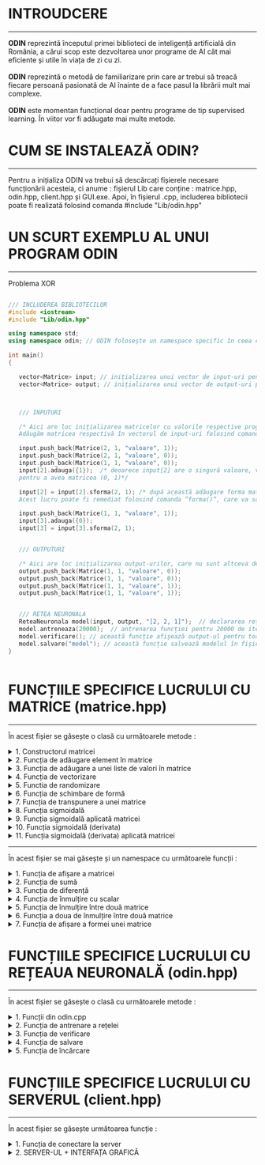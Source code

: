 # INTROUDCERE
---
<b>ODIN</b> reprezintă începutul primei biblioteci de inteligență artificială din România, a cărui scop este dezvoltarea unor programe de AI cât mai eficiente și utile în viața de zi cu zi. <br><br>
<b>ODIN</b> reprezintă o metodă de familiarizare prin care ar trebui să treacă fiecare persoană pasionată de AI înainte de a face pasul la librării mult mai complexe. <br><br>
<b>ODIN</b> este momentan funcțional doar pentru programe de tip supervised learning. În viitor vor fi adăugate mai multe metode.

# CUM SE INSTALEAZĂ ODIN?
---
Pentru a inițializa ODIN va trebui să descărcați fișierele necesare funcționării acesteia, ci anume : fișierul Lib care conține : matrice.hpp, odin.hpp, client.hpp și GUI.exe. 
Apoi, în fișierul .cpp, includerea bibliotecii poate fi realizată folosind comanda #include "Lib/odin.hpp"

# UN SCURT EXEMPLU AL UNUI PROGRAM ODIN
---
Problema XOR
```c++

/// INCLUDEREA BIBLIOTECILOR
#include <iostream>
#include "Lib/odin.hpp"

using namespace std;
using namespace odin; // ODIN folosește un namespace specific în ceea ce privește utilizarea funcțiilor necesare

int main()
{

   vector<Matrice> input; // inițializarea unui vector de input-uri pentru a stoca informațiile necesare training-ului.
   vector<Matrice> output; // inițializarea unui vector de output-uri pentru a stoca informațiile necesare training-ului.



   /// INPUTURI

   /* Aici are loc inițializarea matricelor cu valorile respective programului XOR.
   Adăugăm matricea respectivă în vectorul de input-uri folosind comanda ”push_back()” din biblioteca ”<vector>”. */

   input.push_back(Matrice(2, 1, "valoare", 1));
   input.push_back(Matrice(2, 1, "valoare", 0));
   input.push_back(Matrice(1, 1, "valoare", 0));
   input[2].adauga({1});  /* deoarece input[2] are o singură valoare, va trebui să adăugăm și un 1,
   pentru a avea matricea (0, 1)*/

   input[2] = input[2].sforma(2, 1); /* după această adăugare forma matricei se va schimba într-o matrice de tip coloană.
   Acest lucru poate fi remediat folosind comanda ”forma()”, care va schimba dimensiunea matricei. */

   input.push_back(Matrice(1, 1, "valoare", 1));
   input[3].adauga({0});
   input[3] = input[3].sforma(2, 1);


   /// OUTPUTURI

   /* Aici are loc inițializarea output-urilor, care nu sunt altceva decât 4 valori situate într-o matrice. */
   output.push_back(Matrice(1, 1, "valoare", 0));
   output.push_back(Matrice(1, 1, "valoare", 0));
   output.push_back(Matrice(1, 1, "valoare", 1));
   output.push_back(Matrice(1, 1, "valoare", 1));


   /// RETEA NEURONALA
   ReteaNeuronala model(input, output, "[2, 2, 1]");  // declararea rețelei neuronale în ”model”.
   model.antreneaza(20000);  // antrenarea funcției pentru 20000 de iterații.
   model.verificare(); // această funcție afișează output-ul pentru toate valorile din input.
   model.salvare("model"); // această funcție salvează modelul în fișierul "model.odin".
}



```
# FUNCȚIILE SPECIFICE LUCRULUI CU MATRICE (matrice.hpp)
---

În acest fișier se găsește o clasă cu următoarele metode : 

<details>
   <summary> 1. Constructorul matricei </summary>
    <p>
       
  > Parametri : <br>
  <p>
      <b>numar_linii</b> : numărul de linii a matricei (tip : int)<br>
      <b>numar_coloane</b> : numărul de coloane a matricei (tip : int)<br>
      <b>tip_matrice</b> : tipul matricei, poate lua doar două valori : "valoare" sau "random", pentru valoare va inițializa matricea cu o anumită valoare, pentru random o va   inițializa cu valori random (tip : string) <br>
      <b>valoare</b> : acest parametru stabilește valoarea matricei, în cazul tipului de matrice "valoare" sau intervalul (-valoare, valoare), în cazul numerelor random (tip : double)
</p> 

  > Returnează : construiește matricea

---
       
```c++
Matrice (int numar_linii, int numar_coloane, std::string tip_matrice, double valoare)
{


  /* Aici are loc initializarea seed-ului folosind biblioteca <random>, in defavoarea implementarii functiei rand(),
  din cauza previzibilitatii acesteia */

  random_device rd;
  mt19937 mt(rd());
  uniform_real_distribution<double> dist(-valoare, valoare);

  //Matrice matrice; // initializarea unei matrice care va reprezenta matricea initializata in fisierul .cpp
  bool val = false;
  bool random = false;


  /* Aceste structuri decizionale verifica tipul matricei, transmis ca parametru prin functia principalt */
  if(tip_matrice == "valoare")
      val = true;
  if(tip_matrice == "random")
      random = true;


  for (int h = 0; h < numar_linii; h++)  // parcurgem numarul de linii al matricei
  {
      vector<double> temp;  // initializam un vector temporar care va retine valorile de pe linia "h"
      for (int w = 0; w < numar_coloane; w++)  // parcurgem numarul de coloane
      {
          if(val)  // daca tipul matricei este "valoare" adaugam in vectorul temporar valoarea respectiva
              temp.push_back(valoare);
          else if(random)  // altfel adaugam un numar random in intervalul cunoscut
          {

              temp.push_back((dist(mt)));
          }

      }

      this->valori.push_back(temp);  // adaugam linia curenta in matrice

  }

  this->linii = numar_linii;  // preluam numarul de linii al matricei si il atribuim clasei
  this->coloane = numar_coloane;  // preluam numarul de coloane al matricei si il atribuim clasei



  this->forma[0] = numar_linii;
  this->forma[1] = numar_coloane;


}


```
    
  </p>
   
</details>

<details>
<summary> 2. Funcția de adăugare element în matrice </summary>
   
<p>
   
   > Parametri : <br>
  <p>
   <b>valoare</b> : primește valoarea ce va fi adăugată în matrice (tip : double) <br>
</p> 

  > Returnează : - 
   
```c++

void v_adauga(double valoare)  /* unicul parametru al functiei este de tip double,
reprezentand valoarea ce va fi adaugata in matrice */
{
  Matrice vector_nou(1, this->linii * this->coloane + 1, "valoare", 0);  /* initializarea unei matrice care va stoca informatiile anterioare,
  dar, in plus, va avea si noua valoare adaugata */

  /* initializam matricea cu liniile matricei din fisierul .cpp, de asemenea, numarul de coloane se va
  incrementa cu 1, reprezentand locul pentru valoarea ce va fi adaugata */


  int index = 0;  // initializam un index care va fi pozitia in functie de linii si coloane

  for(int i = 0; i < this->linii; i++)  // parcurgem numarul de linii a matricei
  {
      for(int j = 0; j < this->coloane; j++)  // parcurgem numarul de coloane a matricei
      {
          index = i * this->coloane + j;  // construim index-ul pe baza liniei si coloanei curente
          vector_nou.valori[0][index] = this->valori[i][j];  // atribuim pozitiei curente valorile din matricea de pe pozitiile i si j
      }
  }

  vector_nou.valori[0][this->coloane * this->linii ] = valoare;  // aici adaugam valoarea dorita pe ultima pozitie a matricei

  this->linii = vector_nou.linii;  // setam numarul de linii in functie de numarul de linii ale matricei construite in functie
  this->coloane = vector_nou.coloane;  // setam numarul de coloane in functie de numarul de coloane ale matricei construite in functie
  this->valori = vector_nou.valori;  // preluam valorile din vector si le setam matricei

  this->forma[0] = this->linii;
  this->forma[1] = this->coloane;


}
```
</p>
</details>

<details>
<summary> 3. Funcția de adăugare a unei liste de valori în matrice </summary>
   
<p>
   
   > Parametri : <br>
  <p>
   <b>valoare</b> : primește ca parametru un vector de valori <br>
</p> 

  > Returnează : - 
   
```c++

// Functia ce adauga o lista de valori in matrice
void adauga(vector<double> valoare)
{
  for(int i = 0; i < valoare.size(); i++)
      this->v_adauga(valoare[i]);
}
```
</p>
</details>


<details>
<summary> 4. Funcția de vectorizare </summary>
<p>
   
  > Parametri : - <br>
  > Returnează : returnează matricea de tip coloana

```c++
Matrice vectorizare()  // aceasta functie nu primeste niciun parametru, pur si simplu schimba forma matricei intr-o matrice de tip coloana.
{
  Matrice vector_nou(1, this->linii * this->coloane, "valoare", 0);  // initializarea unei matrice care va stoca informatiile anterioare

  int index = 0;  // initializam un index care va fi pozitia in functie de linii si coloane

  for(int i = 0; i < this->linii; i++)  // parcurgem numarul de linii ale matricei
  {
      for(int j = 0; j < this->coloane; j++)  // parcurgem numarul de coloane ale matricei
      {
          index = i * this->coloane + j;  // construim index-ul pe baza liniei si coloanei curente
          vector_nou.valori[0][index] = this->valori[i][j];  // atribuim noii matrice elementele de pe pozitiile i si j
      }
  }

  this->forma[0] = this->linii;
  this->forma[1] = this->coloane;

  return vector_nou;  // returnam noua matrice de tip coloana
}
```

</p>
</details>

<details>
<summary> 5. Functia de randomizare </summary>
<p>
   
  > Parametri : <br>
  <p>
     <b>input</b> : vectorul de input-uri a căror poziții urmează să fie randomizate (tip : vector<Matrice>) <br>
     <b>output</b> : vectorul de output-uri a căror poziții urmează să fie randomizate (tip : vector<Matrice>) <br>
     <b>numar_inputuri</b> : numărul de elemente supuse randomizării (tip : int) <br>
   </p>

  > Returnează : - 
      
```c++
/* Functia de randomizare are 3 parametri. Primul este reprezentat de vectorul de input-uri,
al doilea de vectorul de output-uri, iar al treilea de numarul de elemente care sunt supuse randomizarii */
void randomizare(vector<Matrice> input, vector<Matrice> output, int numar_inputuri)
{

  /* Aici are loc initializarea seed-ului folosind biblioteca <random>, in defavoarea implementarii functiei rand(),
  din cauza previzibilitatii acesteia */
  random_device rd;
  mt19937 mt(rd());
  uniform_real_distribution<double> dist(0, numar_inputuri);


  for(int i = 0; i < numar_inputuri; i++)  // parcurgem numarul de elemente care vor fi randomizate
  {
      int random = dist(mt);  // retinem in variabila random o valoare random in intervalul [0, numar_inputuri]
      std::swap(input[i], input[random]);  // schimbam valorile de pe pozitia curenta, cu cele de pe pozitia generata random
      std::swap(output[i], output[random]);  // schimbam valorile de pe pozitia curenta, cu cele de pe pozitia generata random

  }
}

```

</p>
</details>

<details>
<summary> 6. Funcția de schimbare de formă </summary>
<p>
   
  > Parametri : <br>
  <p>
   <b>dimensiune1</b> : numărul de linii ale viitoarei matrice (tip : int) <br> 
   <b>dimensiune2</b> : numărul de coloane ale viitoarei matrice (tip : int) <br>
</p> 

  > Returnează : returnează matricea 
   
```c++
Matrice sforma(int dimensiune1, int dimensiune2)
{
  if(dimensiune1 * dimensiune2 == this->coloane * this->linii)  // daca produsul dimensiunilor introduse e egal cu cel al matricei se va realiza conversia.
  {

      Matrice vector_nou(0,0,"valoare",0), vn(dimensiune1, dimensiune2, "valoare", 0);  // initializarea unui nou vector, in care sunt copiate informatiile matricei
      vector_nou = this->vectorizare();  // transformarea matricei intr-o matrice de tip coloana

      int index = 0;  // initializam un index care va fi pozitia in functie de linii si coloane
      for(int i = 0;i < dimensiune1; i++)  // parcurgerea liniilor in functie de dimensiunea introdusa
      {
          for(int j = 0; j < dimensiune2; j++)  // parcurgerea liniilor in functie de dimensiunea introdusa
          {
              vn.valori[i][j] = vector_nou.valori[0][index];  // atribuirea noului vector cu valorile din matricea coloana principala
              index++;
          }
      }

      this->forma[0] = this->linii;
      this->forma[1] = this->coloane;

      return vn;  // returnam matricea

  }
  else  // daca dimensiunile nu sunt corespunzatoare operatia nu poate fi realizata
  {
      std::cout << " > Dimensiunea matricei nu poate fi schimbata deoarece valorile introduse nu corespund cu numarul de linii si coloane ale matricei introduse. \n";
      throw int(6);
  }

}
```

</p>
</details>

<details>
<summary> 7. Funcția de transpunere a unei matrice </summary>
<p>
   
  > Parametri : - <br> 

  > Returnează : returnează matricea transpusă

```c++
/* Aceasta functie calculeaza transpusa matricei, exemplu : pentru o matrice de (3, 1), o va converti in (1, 3) */
Matrice transpusa()
{

  int linii, coloane;
  linii = this->linii;
  coloane = this->coloane;

  Matrice vector_nou(0,0,"valoare",0), vn(coloane, linii, "valoare", 0);  // initializarea unui nou vector, in care sunt copiate informatiile matricei
  vector_nou = this->vectorizare();  // transformarea matricei intr-o matrice de tip coloana

  int index = 0;  // initializam un index care va fi pozitia in functie de linii si coloane
  for(int i = 0;i < coloane; i++)  // parcurgerea liniilor in functie de dimensiunea introdusa
  {
      for(int j = 0; j < linii; j++)  // parcurgerea liniilor in functie de dimensiunea introdusa
      {
          vn.valori[i][j] = vector_nou.valori[0][index];  // atribuirea noului vector cu valorile din matricea coloana principala
          index++;
      }
  }

  this->forma[0] = this->linii;
  this->forma[1] = this->coloane;

  return vn;  // returnam matricea

}



```

</p>
</details>

<details>
<summary> 8. Funcția sigmoidală </summary>
<p>

   > Parametri : <br>
  <p>
   <b>x</b> : primește o valoare căreia îi va aplica funcția sigmoidală (tip : double) <br>
</p> 

  > Returnează : returnează o valoare după aplicarea funcției sigmoidale 

```c++
/* Functia sigmoidala */
double sigmoid(double x)
{
  return 1 / (1 + exp(-x));  // returneaza o valoare dupa aplicarea functiei sigmoidale
}
```

</p>
</details>  
 
 
<details>
<summary> 9. Funcția sigmoidală aplicată matricei </summary>
<p>
   
   
   > Parametri : - <br> 

  > Returnează : returnează matricea

```c++
/* Aceasta metoda aplica functia sigmoidala pentru o matrice */
Matrice sigmoid_matrice()
{
  Matrice matrice(0, 0, "valoare", 0);
  int coloane = this->coloane;  // retine numarul de coloane
  int linii = this->linii;  // retine numarul de linii

  matrice = this->vectorizare();  // vectorizeaza matricea

  for(int i = 0; i < coloane * linii; i++)  // parcurge toate elementele matricei
      matrice.valori[0][i] = sigmoid(matrice.valori[0][i]);  // aplica functia sigmoidala pentru fiecare valoare

  matrice = matrice.forma(linii, coloane);  // schimba forma matricei la cea initiala
  return matrice;  // returneaza matricea
}
```

</p>
</details>  

<details>
<summary> 10. Funcția sigmoidală (derivata) </summary>
<p>
   
   
   > Parametri : <br>
  <p>
   <b>x</b> : primește o valoare căreia îi va aplica funcția sigmoidală (derivata) (tip : double) <br>
</p> 

  > Returnează : returnează o valoare dupa aplicarea funcției sigmoidale 

```c++
/* Derivata functiei sigmoidale */
double d_sigmoid(double x)
{
  return x * (1 - x);  /* o sa returneze valoarea dupa derivarea unei valori folosind functia sigmoidala (Valoarea trebuie sa aiba in componenta functia sigmoidala inainte de a fi aplicata derivata!!) */
}

```

</p>
</details>  


<details>
<summary> 11. Funcția sigmoidală (derivata) aplicată matricei </summary>
<p>
   
   > Parametri : - <br>

  > Returnează : returnează matricea

```c++
// Derivata functiei sigmoidale aplicata matricei
Matrice d_sigmoid_matrice()
{
  Matrice matrice(0, 0, "valoare", 0);
  int coloane = this->coloane;  // retine numarul de coloane
  int linii = this->linii;  // retine numarul de linii

  matrice = this->vectorizare();  // vectorizeaza matricea

  for(int i = 0; i < coloane * linii; i++)  // parcurge toate elementele matricei
      matrice.valori[0][i] = d_sigmoid(matrice.valori[0][i]);  // aplica derivata sigmoidalei pentru fiecare valoare din matrice

  matrice = matrice.forma(linii, coloane);  // schimba forma matricei la cea initiala
  return matrice; // returneaza matricea
}
```

</p>
</details>  

---
În acest fișier se mai găsește și un namespace cu următoarele funcții :

<details>
<summary> 1. Funcția de afișare a matricei </summary>
<p>

> Parametri : <br>
<p>
<b>out : </b> permite folosirea operatorului "<<", urmat de o matrice <br>
<b>matrice : </b> matrice ce urmează să fie afișată (tip : Matrice) <br>
</p>

> Returnează : "afișarea"

```c++

// Acesta este operatorul de afisare, adica putem folosi cout << matrice;
ostream& operator<<(ostream &out, Matrice matrice)
{

  for(int i = 0;i < matrice.linii;i++) // parcurge numarul de linii
  {
      for(int j = 0;j< matrice.coloane;j++) // parcurge numarul de coloane
      {
          out << matrice.valori[i][j] << " "; // afiseaza fiecare element
      }
      out << endl;
  }
  return out;  // returneaza "afisarea"

}

```

</p>
</details>  


<details>
<summary> 2. Funcția de sumă </summary>
<p>

> Parametri : <br>
<p>
<b>matrice1 : </b> prima matrice (tip : Matrice) <br>
<b>matrice2 : </b> a doua matrice (tip : Matrice) <br>
</p>

> Returnează : suma dintre cele două matrice

```c++

// Acesta este operatorul de adunare, face suma intre doua matrice (matrice1 + matrice2)
Matrice operator+(Matrice matrice1, Matrice matrice2)
{
  Matrice rezultat(matrice1.linii, matrice1.coloane, "valoare", 0);  // declararea unei matrice care va stoca noile informatii din adunarea celor doua matrice

  if(!(matrice1.coloane == matrice2.coloane && matrice1.linii == matrice2.linii))  // daca liniile/coloanele primei matrice nu sunt egale cu liniile/coloanele celei de a doua matrice nu se realizeaza operatiunea
  {
      cout << " > Nu se poate realiza suma intre cele doua matrice deoarece nu au aceeasi dimensiune." << endl;
      throw int(2);
  }
  else  // altfel, are loc adunarea
  {
      for(int i = 0; i < matrice1.linii; i++)  // parcurgerea liniilor
          for(int j = 0;j < matrice1.coloane; j++) // parcurgerea coloanelor
              rezultat.valori[i][j] = matrice1.valori[i][j] + matrice2.valori[i][j];  // retine suma elementelor de pe pozitia i si j in noua matrice

      return rezultat;  // returneaza rezultatul
  }
}


```

</p>
</details>  

<details>
<summary> 3. Funcția de diferență </summary>
<p>

> Parametri : <br>
<p>
<b>matrice1 : </b> prima matrice (tip : Matrice) <br>
<b>matrice2 : </b> a doua matrice (tip : Matrice) <br>
</p>

> Returnează : diferența dintre cele două matrice

```c++

// Acesta este operatorul de scadere, face diferenta intre doua matrice (matrice1 + matrice2)
Matrice operator-(Matrice matrice1, Matrice matrice2)
{
  Matrice rezultat(matrice1.linii, matrice1.coloane, "valoare", 0); // declararea unei matrice care va stoca noile informatii din scaderea celor doua matrice
  if(!(matrice1.coloane == matrice2.coloane && matrice1.linii == matrice2.linii)) // daca liniile/coloanele primei matrice nu sunt egale cu liniile/coloanele celei de a doua matrice nu se realizeaza operatiunea
  {
      cout << " > Nu se poate realiza diferenta intre cele doua matrice deoarece nu au aceeasi dimensiune." << endl;
      throw int(3);
  }

  else // altfel, are loc scaderea
  {
      for(int i = 0; i < matrice1.linii; i++)  // parcurgerea liniilor
          for(int j = 0;j < matrice1.coloane; j++)  // parcurgerea coloanelor
              rezultat.valori[i][j] = matrice1.valori[i][j] - matrice2.valori[i][j];  // retine suma elementelor de pe pozitia i si j in noua matrice
      return rezultat;  // returneaza rezultatul
  }
}


```

</p>
</details>  


<details>
<summary> 4. Funcția de înmulțire cu scalar </summary>
<p>

> Parametri : <br>
<p>
<b>valoare_scalar : </b> valoarea cu care vom înmulți fiecare element din matrice (tip : double) <br>
<b>matrice : </b> matrice căruia i se va aplica scalarul (tip : Matrice) <br>
</p>

> Returnează : matricea înmulțită cu valoarea scalarului

```c++

// Acesta este operatorul de inmultire cu scalar, inmulteste fiecare element din matrice cu un numar de tip double
Matrice operator*(double valoare_scalar, Matrice matrice)
{
  Matrice rezultat(matrice.linii, matrice.coloane, "valoare", 0);  // declararea unei matrice care va stoca noile informatii din inmultirea matricei cu scalarul
  for(int i = 0; i < matrice.linii; i++)  // parcurgerea liniilor
      for(int j = 0;j < matrice.coloane; j++)  // parcurgerea coloanelor
          rezultat.valori[i][j] = valoare_scalar * matrice.valori[i][j];  // retine produsul dintre scalar si elementul matricei transmise in noua matrice
  return rezultat;  // returneaza matricea

}

```

</p>
</details>  

<details>
<summary> 5. Funcția de înmulțire între două matrice </summary>
<p>

> Parametri : <br>
<p>
<b>matrice1 : </b> prima matrice (tip : Matrice) <br>
<b>matrice2 : </b> a doua matrice (tip : Matrice) <br>
</p>

> Returnează : produsul dintre cele două matrice

```c++
// Aceasta este operatorul de inmultirea a doua matrice (matrice1 * matrice2) - dot product
Matrice operator*(Matrice matrice1, Matrice matrice2)
{
  Matrice rezultat(matrice1.linii, matrice2.coloane, "valoare", 0); // declararea unei matrice care va stoca noile informatii din inmultirea celor doua matrice

  bool ok = false;

  if(matrice1.coloane == matrice2.linii)  // daca numarul de coloane a primei matrice e egal cu cel de linii a celei de a doua matrice se poate realiza inmultirea
      ok = true;


  if (ok)
  {

      for(int i = 0; i < matrice1.linii; i++)  // parcurgerea liniilor
      {
          int k = 0;
          for(int z = 0; z < matrice1.coloane; z++)  // parcurgerea elementelor pentru a putea realiza dot product-ul
          {
              for(int j = 0;j < matrice2.coloane; j++)  // parcurgerea coloanelor
              {
                  rezultat.valori[i][j] += matrice1.valori[i][z] * matrice2.valori[z][j];  // realizeaza dot product-ul
                  k ++ ;
              }
          }

      }


      return rezultat;  // returneaza produsul dintre cele doua matrice
  }
  else
  {
      std::cout << " > Nu se poate realiza produsul intre cele doua matrice deoarece " << matrice1.coloane << " != " << matrice2.linii << ". \n";
      throw int(4);
  }


}
```

</p>
</details>  



<details>
<summary> 6. Funcția a doua de înmulțire între două matrice </summary>
<p>

> Parametri : <br>
<p>
<b>matrice1 : </b> prima matrice (tip : Matrice) <br>
<b>matrice2 : </b> a doua matrice (tip : Matrice) <br>
</p>

> Returnează : produsul dintre cele două matrice (înmulțirea are loc element cu element)

```c++

// Acesta este operatorul de inmutire a doua matrice (matrice1 % matrice2), imultirea are loc element cu element, este TOTAL diferita fata de (matrice1 * matrice2)
Matrice operator%(Matrice matrice1, Matrice matrice2)
{
  Matrice rezultat(matrice1.linii, matrice2.coloane, "valoare", 0);  // declararea unei matrice care va stoca noile informatii din inmultirea celor doua matrice
  bool ok = false;

  if(matrice1.coloane == matrice2.coloane && matrice1.linii == matrice2.linii)  // daca numarul de coloane a primei matrice e egal cu cel de linii a celei de a doua matrice se poate realiza inmultirea
      ok = true;


  if (ok)
  {
      for(int i = 0; i < matrice1.linii; i++)  // parcurgerea liniilor
      {
          for(int j = 0;j < matrice2.coloane; j++) // parcurgerea coloanelor
          {
              rezultat.valori[i][j] = matrice1.valori[i][j] * matrice2.valori[i][j];  // inmulteste element cu element valorile dintre cele doua matrice si le stocheaza in noua matrice
          }
      }
      return rezultat;  // returneaza produsul dintre cele doua matrice
  }
  else
  {
      cout << " > Nu se poate realiza produsul intre cele doua matrice deoarece nu au aceeasi dimensiune." << endl;
      throw int(5);
  }
}

```

</p>
</details>  

<details>
<summary> 7. Funcția de afișare a formei unei matrice </summary>
<p>

> Parametri : - <br>


> Returnează : forma matricei

```c++

// Acesta este operatorul pentru afisarea formei matricei
ostream& operator<<(ostream &out, int f_vector[])
{
  out << "(" << f_vector[0] << ", " << f_vector[1] << ")";
  return out;
}

```

</p>
</details>  


# FUNCȚIILE SPECIFICE LUCRULUI CU REȚEAUA NEURONALĂ (odin.hpp)
---

În acest fișier se găsește o clasă cu următoarele metode : 

<details>
<summary> 1. Funcții din odin.cpp </summary>
<p>

> Ce reprezintă fiecare funcție din odin.hpp?

```c++

/// Acesta este constructorul retelei. Are 4 parametri : 
/// - input-ul : reprezinta vectorul de input-uri.
/// - output-ul : reprezinta vectorul de output-uri.
/// - structura : structura specifica retelei neuronale.
/// - rata de invatare : POATE FI OMISA (default : 0.8)
ReteaNeuronala model(input, output, "[2, 2, 1]", 0.8);

/// Aceasta este functia de antrenare specifica retelei neuronale. Are 2 parametri : 
/// - numarul de iteratii : de cate ori se va antrena programul.
/// - GUI - acest parametru este de tip bool si reprezinta interfata grafica a structurii. 
model.antreneaza(2000, false);

/// Aceasta este functia de salvare. Are un singur parametru :
/// - numele fisierului : este un string ce reprezinta numele fisierului. Fisierul va fi salvat cu extensia odin.
model.salvare("model");

/// Aceasta este functia de verificare. Are 2 parametri:
/// - numarul de zecimale : acest numar indica cate cifre sunt dupa virgula in momentul verificarii retelei neuronale.
/// - GUI : acest parametru este de tip bool si reprezinta interfata grafica a structurii. 
model.verificare(6, false);

```

</p>
</details>  

<details>
<summary> 2. Funcția de antrenare a rețelei </summary>
<p>
   
  > Parametri : <br>
  <p>
   <b>iterații</b> : numărul de iterații atribuite rețelei (tip : int) <br> 
</p> 

  > Returnează : -
   
```c++
// Aceasta functie este extrem de importanta in aceasta biblioteca deoarece antreneaza sinapsele neuronilor in vederea unor rezultate cat mai bune.
void antreneaza(int iteratii, bool GUI = false)  // primeste un singur parametru, ci anume, numarul de iteratii
{
  string structura_nou = structura;
  if(GUI)
  {
      structura_nou.erase( remove( structura_nou.begin(), structura_nou.end(), ' ' ), structura_nou.end()); // sterge spatiile din string
      system("start Lib/GUI.exe"); // deschide GUI-ul si porneste serverul

      system("cls");
      int i = 10;
      while(i > 0)
      {
          if(i > 1 && i < 20)
              std::cout << "Procesul de antrenare va incepe in " << i << " secunde.";
          else if(i == 1)
              std::cout << "Procesul de antrenare va incepe intr-o secunda.";

          i--;
          sleep(1);
          system("cls");
      }
      std::cout << '\n';


  }

  int n = structura.length(); // retine in variabila n lungimea structurii
  char s[n + 1]; // declararea unui tablou de char in care o sa fie structura
  strcpy(s, structura.c_str());  // copiaza structura in vectorul de char (pentru a putea utiliza functiile specifice vectorului de char, ci nu string-ului.

  char *p = strtok(s, ", [ ]");  // retine primul numar din strctura, pointeaza la acel caracter. Spre exemplu : daca avem [2, 2, 1], va retine in pointerul p : 2

  int structura_int[1000]; // aici este un vector de int, care va retine fiecare numar de neuroni din fiecare hidden layer
  while(p != NULL)
  {
      structura_int[index] = atoi(p);  // converteste pointerul in int si il retine in vectorul specficic
      p = strtok(NULL, ", [ ]");  // pointeaza la urmatorul string
      index++;  // incrementeaza pozitia vectorului
  }


  for(int i = 0; i <= index - 2; i++)
  {
      weights.push_back(Matrice(structura_int[i+1], structura_int[i], "random", 2));  // initalizeaza vectorul de sinapse cu valori random in (-2, 2). Iar dimensiunea este stabilita in functie de numarul de pe poztia i + 1 din strctura si numarul de pe pozitia i
      // aceasta initializare este facuta in felul acesta pentru a putea realiza operatiile specifice matricelor, precum : adunare, scadere, produs, etc...
  }

  for(int i = 0; i <= index - 1; i++)
  {
      biases.push_back(Matrice(structura_int[i + 1], 1, "random", 2));  // initializeaza bias-urile in functie de pozitia de pe i + 1 cu valori in (-2, 2)
  }



  vector<Matrice> hidden_layers;  // declararea unui vector de hidden layers

  for(int z = 0; z < iteratii; z++)  // parcurgem numarul de iteratii transmise ca parametru
  {

      input[z].randomizare(input, output, input.size());  // randomizam input-urile pentru a evita o problema frecvent intalnita in ML, ci anume overfit-ul
      vector<Matrice> errori_hidden_layers; // initializare matrice de erori pentru hidden layers
      for(int i = 0 ; i < input.size(); i++)  // parcurgem lungimea input-urilor
      {
          vector<Matrice> hidden_layers;  // initalizare hidden layers

          hidden_layers.push_back(weights[0] * input[i]);  // adaugarea primului hidden layer in vector


          hidden_layers[0] = hidden_layers[0] + biases[0];  // adaugarea bias-ului in primul hidden layer

          hidden_layers[0].sigmoid_matrice(hidden_layers[0]);  // aplicarea functiei sigmoidale pentru primul hidden layer


          for(int j = 1; j <= index - 2; j++)  // parcurgerea urmatoarelor layere.
          {
              hidden_layers.push_back(weights[j] * hidden_layers[j - 1]);  // adauga in vector rezultatul (calculeaza produsul in functie de sinapsele curente si hidden layer-ul anterior)
              hidden_layers[j] = biases[j] + hidden_layers[j]; // adauga bias-ul hidden layer-ului
              hidden_layers[j].sigmoid_matrice(hidden_layers[j]);  // aplica functia sigmoidala hidden layer-ului de pe pozitia j

          }

          vector<Matrice> erori_hidden_layers;  // declararea vectorului de erori
          for(int j = 0; j <= index - 2; j++)  // parcurgem vectorul pentru a-l putea initializa cu valori nule
          {
              erori_hidden_layers.push_back(Matrice(1, 1, "valoare", 0));
          }

          erori_hidden_layers[index - 2] = output[i] - hidden_layers[index - 2];  // in felul acesta putem calcula eroarea output-ului.
          // Daca facem diferenta intre output-ul pe care il cunoastem si output-ul care a fost prezis de catre program putem calcula eroarea acestuia


          for(int j = index - 2 - 1; j >= 0; j -- )  // parcurgere hidden layers
          {

              weights[j+1] = weights[j+1].transpusa();  // facem transpusa matricei pentru a putea realiza operatiile viitoare

              erori_hidden_layers[j] = weights[j + 1] * erori_hidden_layers[j + 1];  // distribuim erorile pe pozitia j in functie de cele de pe pozitia j+1

              weights[j+1] = weights[j+1].transpusa(); // aducem matricea la forma initiala, aplicand inca o data traspusa



          }


          vector<Matrice> hidden_layers_derivate;
          vector<Matrice> gradienturi;
          vector<Matrice> delta_weights;

          for(int j = 0; j <= index - 2; j++)  // parcurgem vectorii declarati anterior si le atribuim valori nule
          {
              hidden_layers_derivate.push_back(Matrice(1, 1, "valoare", 0));
              gradienturi.push_back(Matrice(1, 1, "valoare", 0));
              delta_weights.push_back(Matrice(1, 1, "valoare", 0));
          }


          for(int j = index - 2 ; j >= 0; j -- )  // parcurgem vectorii
          {
              hidden_layers_derivate[j] = hidden_layers[j];  // retinem hidden layerul de pe pozitia j in noul vector
              hidden_layers_derivate[j].d_sigmoid_matrice(hidden_layers_derivate[j]);  // aplicam derivata functiei sigmoidale hidden layer-ului

              gradienturi[j] = erori_hidden_layers[j] % hidden_layers_derivate[j];  // calculam gradientul in functie de eroare si derivata (inmultim matricele element cu element)
              gradienturi[j] = rata_de_invatare * gradienturi[j];  // aplicam rata de invatare

              biases[j] = biases[j] + gradienturi[j]; // adaugam gradient-urile bias-ului

          }


          for(int j = index - 2; j >= 1; j--)
          {
              hidden_layers[j - 1] = hidden_layers[j-1].transpusa(); // transpusa matricei
              delta_weights[j] = gradienturi[j] * hidden_layers[j - 1];  // calculam delta weights-urile pentru a putea adauga diferenta necesara in vederea imbunatatirii retelei neuronale, acesta valori sunt relativ mici.
              hidden_layers[j - 1] = hidden_layers[j - 1].transpusa();  // revenirea la forma initiala a matricei
          }

          input[i] = input[i].transpusa();  // transpusa input-ului

          delta_weights[0] = gradienturi[0] * input[i];  // calculam delta weights-urile necesare pentru input-uri
          input[i] = input[i].transpusa();  // revenim la forma initiala a input-urilor


          // folosind acest for actualizam sinapsele in functie de delta_weights (pe care le-am calculat la pasii anteriori)
          for(int j = 0; j<=index-2;j++)
          {
              weights[j] = delta_weights[j] + weights[j];
          }

          // daca GUI-ul este true va trimite datele server-ului pentru a le putea prelucra
          if(GUI)
              conectare_server(z, weights, structura_nou, index, hidden_layers);


      }

      cout << "\n";
      cout << z << " / " << iteratii;
      cout << "\n";
  }

  cout << "\n\n";

  // daca a ajuns la final si GUI-ul este true va inchide serverul.
  if(GUI)
  {
      SOCKET out = conectare_server(0, weights, structura_nou, 0, hidden_layers);
      close(out);
      system("taskkill /F /T /IM GUI.exe");
  }

}


```

</p>
</details>

<details>
<summary> 3. Funcția de verificare </summary>
<p>

> Parametri : - <br>

> Returnează : nu returnează nimic, ci doar afișează toate predicțiile în funcție de input-urile antrenate

```c++

// Aceasta functie este asemanatoare cu cea de training, doar ca nu antreneaza nimic, ci doar genereaza valorile in functie de sinapsele antrenate pentru input-urile introduse
void verificare(int zecimale = 6, bool GUI = false)
{
  string structura_nou = structura;
  if(GUI)
  {
      structura_nou.erase( remove( structura_nou.begin(), structura_nou.end(), ' ' ), structura_nou.end()); // sterge spatiile din string
      system("start Lib/GUI.exe"); // deschide GUI-ul si porneste serverul
      system("cls");
      int i = 10;
      while(i > 0)
      {
          if(i > 1 && i < 20)
              std::cout << "Procesul de verificare va incepe in " << i << " secunde.";
          else if(i == 1)
              std::cout << "Procesul de verificare va incepe intr-o secunda.";

          i--;
          sleep(1);
          system("cls");
      }
      std::cout << '\n';
  }

  vector<Matrice> hidden_layers;
  int n = structura.length();
  char s[n + 1];
  strcpy(s, structura.c_str());

  char *p = strtok(s, ", [ ]");


  int index = 0;
  int structura_int[1000];
  while(p != NULL)
  {
      structura_int[index] = atoi(p);
      p = strtok(NULL, ", [ ]");
      index++;
  }


  for(int i = 0; i <= index - 2; i++)
  {
      hidden_layers.push_back(Matrice(1, 1, "valoare", 0));
  }

  if(GUI)
  {
      bool ok = true;
      HANDLE handle = CreateThread(NULL, 0, thread2, NULL, 0, NULL);  // incepe cel de-al doilea thread pentru a putea scrie comenzi in loop.
      while(thread2_start)  // cat timp thread-ul este pornit...
      {

          for(int i = 0 ; i < input.size(); i++)
          {
              hidden_layers[0] = weights[0] * input[i];
              hidden_layers[0] = hidden_layers[0] + biases[0];
              hidden_layers[0].sigmoid_matrice(hidden_layers[0]);


              for(int j = 1; j <= index - 2; j++)
              {
                  hidden_layers[j] = weights[j] * hidden_layers[j - 1];
                  hidden_layers[j] = hidden_layers[j] + biases[j];
                  hidden_layers[j].sigmoid_matrice(hidden_layers[j]);

              }

              // daca GUI-ul este true atunci se conecteaza la server si trimite datele
              if(GUI)
                  conectare_server(i, weights, structura_nou, index, hidden_layers);

              if(ok)
              {
                  cout << std::fixed << std::setprecision(zecimale) << (hidden_layers[index-2]) << "\n";

                  if(i == input.size() - 1)
                      std::cout << "\n > Pentru a inchide vizualizarea scrie 'stop' \n\n";
              }

          }
          ok = false;

      }
  }
  else
  {
      for(int i = 0 ; i < input.size(); i++)
      {
          hidden_layers[0] = weights[0] * input[i];
          hidden_layers[0] = hidden_layers[0] + biases[0];
          hidden_layers[0].sigmoid_matrice(hidden_layers[0]);


          for(int j = 1; j <= index - 2; j++)
          {
              hidden_layers[j] = weights[j] * hidden_layers[j - 1];
              hidden_layers[j] = hidden_layers[j] + biases[j];
              hidden_layers[j].sigmoid_matrice(hidden_layers[j]);

          }

          if(GUI)
              conectare_server(i, weights, structura_nou, index, hidden_layers);

          cout << std::fixed << std::setprecision(zecimale) << (hidden_layers[index-2]) << "\n";

      }
  }

  // daca a ajuns la final si GUI-ul este true va inchide serverul.
  if(GUI)
  {
      SOCKET out = conectare_server(0, weights, structura_nou, 0, hidden_layers);
      close(out);
      system("taskkill /F /T /IM GUI.exe");
  }

}

```

</p>
</details>  

<details>
<summary> 4. Funcția de salvare </summary>
<p>

> Parametri : <br>
<p>
<b>fisier</b> : numele fișierului în care vor fi stocate informațiile (tip : char[]) <br>
</p>

> Returnează : -

```c++

// Aceasta este functia care salveaza datele referitoare la training
void salvare(char fisier[])
{

  char fis[1000];  // un vector de char care stocheaza informatii referitoare la fisierul in care vor fi datele
  strcpy(fis, fisier);  // copiaza numele fisierului in vectorul fis
  char extensie[] = {".odin"};  // creeaza extensia bazei de date
  strcat(fis, extensie); // adauga extensia fisierului

  ofstream o(fis);  // declara fisierul de iesire

  o << index;  // scrie in fisierul de iesire indexul
  o << endl;

  for(int i = 0; i <= index - 2; i++)
  {
      o << weights[i].linii << " " << weights[i].coloane << endl;  // scrie numarul de linii si coloane a tuturor sinapselor
  }
  for(int i = 0; i <= index - 2; i++)
  {
      o << biases[i].linii << " " << biases[i].coloane << endl;  // scrie numarul de linii si coloane a tuturor bias-urilor
  }

  o << endl;


  for(int z = 0; z <= index - 2; z++)  // parcurge toate sinapsele
  {
      for(int i = 0;i < weights[z].linii;i++)  // parcurge liniile pentru sinapsa la pozitia z
      {
          for(int j = 0;j< weights[z].coloane;j++) // parcurge coloanele pentru sinapsa la pozitia z
          {
              o << weights[z].valori[i][j] << " ";  // scrie valorile sinapselor in fisier
          }
          o << endl;
      }
      o << endl;
  }

  o << endl;

  for(int z = 0; z <= index - 2; z++)  // parcurge toate bias-urile
  {
      for(int i = 0;i < biases[z].linii;i++) // parcurge liniile pentru bias-ul la pozitia z
      {
          for(int j = 0;j< biases[z].coloane;j++)  // parcurge coloanele pentru bias-ul la pozitia z
          {
              o << biases[z].valori[i][j] << " ";  // scrie valorile bias-urilor
          }
          o << endl;
      }
      o << endl;
  }

  o << endl;
  o << structura;  // scrie arhitectura retelei neuronale

  o.close();  // inchide fisierul
}


```

</p>
</details>  

<details>
<summary> 5. Funcția de încărcare </summary>
<p>

> Parametri : <br>
<p>
<b>fisier</b> : numele fișierului din care vor fi citite informațiile (tip : char[]) <br>
</p>

> Returnează : nu returnează nimic, doar schimbă variabilele globale care aparțin rețelei neuronale

```c++
void incarcare(char fisier[])
{

  // afla numele fisierului (la fel ca la salvare)
  char fis[1000];
  strcpy(fis, fisier);
  char extensie[] = {".odin"};
  strcat(fis, extensie);

  ifstream f(fis);

  double x;

  int lungime = 0;

  vector <punct> pct;
  int k = 0;
  int suma = 0;
  while(f >> x)  // citeste fiecare valoare din fisier si o atribuie valorii x
  {
      if(lungime == 0) // daca lungimea e 0, inseamna ca e la prima pozitie si retine index-ul, care reprezinta numarul de coloane pentru dimensiunile urmatoarelor matrice
          index = x;
      else  if(lungime > 0 && lungime <= (index - 1)* 2 * 2)  // daca lungimea e mai mare decat 0 si mai mica decat toate valorile dimensiunilor adunate executa urmatoarele :
      {

          // Creeaza un punct pe care il adauga vectorului de puncte (practic sunt dimensiunile matricelor (p.x = liniile, iar p.y = coloanele)
          punct p;
          if(lungime % 2 != 0)
          {
              p.x = x;
          }
          else
          {
              p.y = x;
              pct.push_back(p);
          }
      }

      lungime ++;  // updateaza dimensiunea
  }

  for(int i = 0; i < pct.size(); i++)
      suma += pct[i].x * pct[i].y;


  // Reseteaza fisierul, pointerul va fi iarasi la inceputul fisierului
  f.clear();
  f.seekg(0, ios::beg);


  lungime = 0;
  int pos = 0;
  vector<Matrice> matrice;
  bool ok = true;
  char c;
  string str;

  while(ok)
  {
      if(lungime > pct.size() * 2)  // daca am trecut de identificarea dimensiunilor matricelor executam urmatoarele comenzi
      {
          if(pos < pct.size())  // daca pozitia e mai mica decat aceste dimeniuni
          {
              Matrice matrice(0, 0, "valoare", 0);  // initializam o matrice

              matrice.linii = pct[pos].x;  // matricea va avea numarul de linii din valoarea pct[pos].x, adica linia de pe pozitia "pos"
              matrice.coloane = pct[pos].y;  // matricea va avea numarul de coloane din valoarea pct[pos].y, adica coloana de pe pozitia "pos"

              for(int i = 0; i < pct[pos].x; i++)  // parcurge liniile matricei
              {
                  vector<double> temp;
                  for(int j = 0; j < pct[pos].y; j++)  // parcurge coloanele matricei
                  {
                      f >> x;  // citeste valorile din fisier
                      temp.push_back(x);  // le adauga in vectorul temporar
                  }
                  matrice.valori.push_back(temp); // adauga vectorul temporar in matrice
              }

              if(pos < pct.size() / 2)  // daca sunt citite sinapsele
              {
                  matrice = matrice.forma(pct[pos].x, pct[pos].y);  // schimba forma matricei in functie de dimensiunile din vectorul construit anterior
                  weights.push_back(matrice);  // adauga matricea in vectorul de sinapse
              }
              else  // altfel sunt citite bias-urile
              {
                  matrice = matrice.forma(pct[pos].x, pct[pos].y); // schimba forma matricei in functie de dimensiunile din vectorul construit anterior
                  biases.push_back(matrice);  // adauga matricea in vectorul de bias-uri
              }

              pos ++ ;
          }
          else
          {
              f >> c;  // citeste un caracter

              str += c;  // adauga caracterul in acest string

              if(c == ']')  // daca valoarea citita este ']' inseamna ca s-a ajuns la finalul fisierului si se opreste citirea
                  ok = false;
          }
      }
      else
      {
          f >> x;  // citeste x-ul
          lungime ++ ; // updateaza lungimea
      }
  }

  structura = str;  // retine str-ul constuit in while in variabila globala "structura"

}

```

</p>
</details>  

# FUNCȚIILE SPECIFICE LUCRULUI CU SERVERUL (client.hpp)
---

În acest fișier se găsește următoarea funcție : 

<details>
<summary> 1. Funcția de conectare la server </summary>
<p>


> Parametri : <br>
<p>
<b>iteratii</b> : iterația curentă (tip : int) <br>
<b>weights</b> : vectorul de sinapse (tip : vector<Matrice>) <br>
<b>structura</b> : numărul de neuroni specific rețelei (tip : string) <br>
<b>hidden_layers</b> : vectorul de hidden_layers (tip : vector<Matrice>) <br>
</p>

> Returnează : -

</p>

```c++
// Aceasta functie a fost creata pentru a putea trimite date serverului
// In momentul in care serverul primeste informatii despre WEIGHTS si HIDDEN LAYERS, le prelucreaza pentru a realiza interfata grafica specifica structurii

SOCKET conectare_server(int iteratii, vector<Matrice> weights, string structura, int index, vector<Matrice> hidden_layers)
{
    WSADATA data;
    WORD version = MAKEWORD(2, 2);

    int wsOk = WSAStartup(version, &data);

    if(wsOk != 0)
        return 0 ;

    sockaddr_in server;
    server.sin_addr.S_un.S_addr = inet_addr("127.0.0.1");
    server.sin_family = AF_INET;
    server.sin_port = htons(54000);

    inet_ntoa(server.sin_addr);

    SOCKET out = socket(AF_INET, SOCK_DGRAM, 0);

    if(index == 0)
        close(out);

    string valoriMatrice = "";
    valoriMatrice += structura;
    valoriMatrice += "{";

    for(int z = 0; z <= index - 2; z++)
    {
        for(int i = 0; i<hidden_layers[z].linii; i++)
        {
            for(int j = 0; j<hidden_layers[z].coloane; j++)
            {
                valoriMatrice += to_string(hidden_layers[z].valori[i][j]);

                if(i != hidden_layers[z].linii)
                    valoriMatrice += ",";
            }
        }
    }

    valoriMatrice += "} ";

    for(int z = 0; z <= index-2; z++)
    {
        for(int i = 0; i<weights[z].linii; i++)
        {
            for(int j = 0; j<weights[z].coloane; j++)
            {
                valoriMatrice += to_string(weights[z].valori[i][j]);
                valoriMatrice += " ";
            }
        }
    }


    if(valoriMatrice.size() < 65535)
    {
        if(index == 0)
        {
            int sendOk = sendto(out, "end", 1, 0, (sockaddr*)&server, sizeof(server));
            return out;
            close(out);
        }
        else
            int sendOk = sendto(out, valoriMatrice.c_str(), valoriMatrice.size() + 1, 0, (sockaddr*)&server, sizeof(server));
    }
    else
    {
        std::cout << '\n' << "Cantitatea de informatii depaseste limita permisa de o conexiune UDP ( " << valoriMatrice.size() << " > 65535 )" << '\n' << "Numarul de layere ale structurii trebuie redus pentru a vizualiza structura neuronala \n";
        exit(0);
    }




    closesocket(out);
    WSACleanup();
    return 0;

}



```

</details>

<details>
<summary> 2. SERVER-UL + INTERFAȚA GRAFICĂ</summary>

```python

import socket
import tkinter as tk
import os

root = tk.Tk()
root.title("ODIN - GUI")
root.geometry("1280x720")
canvas = tk.Canvas(root, width=1280, height=720, bg='white')
canvas.pack()



localIP = "127.0.0.1"

localPort = 54000

bufferSize = 65535


UDPServerSocket = socket.socket(socket.AF_INET, socket.SOCK_DGRAM, socket.IPPROTO_UDP)

UDPServerSocket.bind((localIP, localPort))


def draw_circle(posX, posY, size, color):
    canvas.create_oval(posX - size/2, posY - size/2, posX + size / 2, posY + size / 2, fill = color)

def draw_line(posX, posY, posX_e, posY_e, color):
    canvas.create_line(posX, posY, posX_e, posY_e, fill = color, width = 1)


def connect_layers(center_list, weights_values):

    index = 0
    values = []

    try:
        for i in range(1, len(weights_values)):
            values.append(weights_values[i])
    except:
        pass

    for k in range(0, len(val)):

        for i in range(0, len(center_list)):

            x_c_start = center_list[i][1]
            y_c_start = center_list[i][2]

            for j in range(0, len(center_list)):

                x_c_end = center_list[j][1]
                y_c_end = center_list[j][2]


                if center_list[i][0] == k and center_list[j][0] == k+1:

                    color = 'white'


                    try:

                        if float(values[index]) >= 0:
                            r = 0
                            g = 255
                            b = 68

                            g *= (float(values[index]) / 2)
                            g = int(g)
                            g = abs(g)

                            if g > 255:
                                g = 255

                            color = '#%02x%02x%02x' % (r, g, b)
                        else:

                            r = 255
                            g = 0
                            b = 0

                            r *= (float(values[index]) / 2)
                            r = int(r)
                            r = abs(r)

                            if r > 255:
                                r = 255

                            color = '#%02x%02x%02x' % (r, g, b)
                    except:
                        pass

                    draw_line(x_c_start, y_c_start, x_c_end, y_c_end, color)
                    index += 1





ok = True
size = 100
center_points = []

def on_closing():
    os.system("TASKKILL /F /IM GUI.exe")
    root.quit()
    root.destroy()

while True:


    try:
        bytesAddressPair = UDPServerSocket.recvfrom(bufferSize)

        message = bytesAddressPair[0]

        address = bytesAddressPair[1]

        clientMsg = message.decode('utf-8')
    except:
        clientMsg = 'end'

    if clientMsg == 'end':
        UDPServerSocket.close()

    step = 5
    step2 = 0
    padding = 20

    indexHL = 0
    structure = ''
    for i in range(0, len(clientMsg)):
        if clientMsg[i] == ']':
            break
        else:
            indexHL += 1
            structure += clientMsg[i]

    structure += ']'
    structureHL = ''

    for i in range(indexHL + 1, len(clientMsg)):
        if clientMsg[i] == '}':
            break
        else:
            structureHL += clientMsg[i]

    val = structure.strip(', ] [').split(',')
    vmax = -3000000

    valHL = structureHL.strip(', } {').split(',')

    for i in range(0, len(val)):
        v = int(val[i])
        if v > vmax:
            vmax = v

    if ok == True:
        size = 1280/(len(val) * vmax)
        padding = padding/(vmax/5)
        size_increment = size


        for i in range(0, len(val)):

            if int(val[i]) == 1:
                x_c = (size/2) + step
                y_c = 720/2

                center_points.append((i, x_c , y_c ))

            else:
                for j in range(0, int(val[i])):
                    x_c = (size/2) + step
                    y_c = 720/2 - (int(val[i]) - 1 )*size/2 + step2 - (int(val[i]) - 1)*padding/2

                    center_points.append((i, x_c , y_c ))

                    step2 += size + padding

            step2 = 0
            step += 1280 / (len(val))


        ok = False

        connect_layers(center_points, clientMsg.split(' '))

        step = 5
        step2 = 0
        padding = 20
        size = 1280 / (len(val) * vmax)
        padding = padding / (vmax / 5)
        size_increment = size

        for i in range(0, len(val)):

            if int(val[i]) == 1:
                draw_circle((size / 2) + step, 720 / 2, size, 'white')

            else:
                for j in range(0, int(val[i])):
                    draw_circle((size / 2) + step,
                                720 / 2 - (int(val[i]) - 1) * size / 2 + step2 - (int(val[i]) - 1) * padding / 2, size, 'white')
                    step2 += size + padding

            step2 = 0
            step += 1280 / (len(val))




    try:
        canvas.delete('all')
        connect_layers(center_points, clientMsg.split(' '))

        step = 5
        step2 = 0
        padding = 20
        size = 1280 / (len(val) * vmax)
        padding = padding / (vmax / 5)
        size_increment = size
        color = 'white'

        s = 0

        indexHL = 0
        for i in range(0, len(val)):
            if int(val[i]) == 1:

                color = 'white'

                if i != 0:
                    try:

                        if float(valHL[indexHL]) >= 0.5:
                            r = 0
                            g = 255
                            b = 68

                            g *= (float(valHL[indexHL]))
                            g = int(g)
                            g = abs(g)

                            if g > 255:
                                g = 255

                            color = '#%02x%02x%02x' % (r, g, b)
                        else:

                            r = 255
                            g = 0
                            b = 0

                            r *= (float(valHL[indexHL]) + 0.5)
                            r = int(r)
                            r = abs(r)

                            if r > 255:
                                r = 255

                            color = '#%02x%02x%02x' % (r, g, b)
                    except:
                        pass

                    indexHL += 1
                draw_circle((size / 2) + step, 720 / 2, size, color)


            else:
                color = 'white'
                for j in range(0, int(val[i])):


                    color = 'white'

                    if i != 0:
                        try:

                            if float(valHL[indexHL]) >= 0.5:
                                r = 0
                                g = 255
                                b = 68

                                g *= (float(valHL[indexHL]))
                                g = int(g)
                                g = abs(g)

                                if g > 255:
                                    g = 255

                                color = '#%02x%02x%02x' % (r, g, b)
                            else:

                                r = 255
                                g = 0
                                b = 0

                                r *= ((float(valHL[indexHL]) + 0.5) )
                                r = int(r)
                                r = abs(r)

                                if r > 255:
                                    r = 255

                                color = '#%02x%02x%02x' % (r, g, b)
                        except:
                            pass

                        indexHL += 1

                    draw_circle((size / 2) + step,
                                720 / 2 - (int(val[i]) - 1) * size / 2 + step2 - (int(val[i]) - 1) * padding / 2, size, color)
                    step2 += size + padding



            step2 = 0
            step += 1280 / (len(val))

        root.protocol("WM_DELETE_WINDOW", on_closing)
        root.update()
    except:
        pass



```

